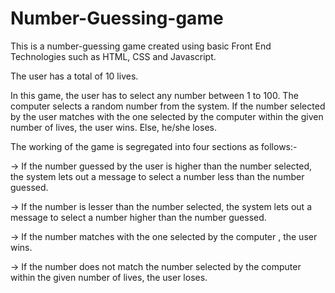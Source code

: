 # Number-Guessing-game
This is a number-guessing game created using basic Front End Technologies such as HTML, CSS and Javascript.

The user has a total of 10 lives.

In this game, the user has to select any number between 1 to 100. The computer selects a random number from the system. If the number selected by the user matches with the 
one selected by the computer within the given number of lives, the user wins. Else, he/she loses.

The working of the game is segregated into four sections as follows:- 

-> If the number guessed by the user is higher than the number selected, the system lets out a message to select a number less than the number guessed.

-> If the number is lesser than the number selected, the system lets out a message to select a number higher than the number guessed.

-> If the number matches with the one selected by the computer , the user wins. 

-> If the number does not match the number selected by the computer within the given number of lives, the user loses.  
